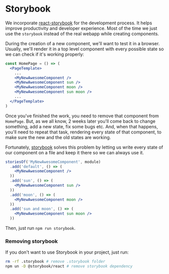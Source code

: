# Storybook
We incorporate [react-storybook](https://github.com/storybooks/react-storybook) for the development process. It helps improve productivity and developer experience. Most of the time we just use the `storybook` instead of the real webapp while creating components.

During the creation of a new component, we'll want to test it in a browser. Usually, we'll render it in a top level component with every possible state so we can check if it's working properly:
```jsx
const HomePage = () => (
  <PageTemplate>
    ...
    <MyNewAwesomeComponent />
    <MyNewAwesomeComponent sun />
    <MyNewAwesomeComponent moon />
    <MyNewAwesomeComponent sun moon />
    ...
  </PageTemplate>
)
```
Once you've finished the work, you need to remove that component from `HomePage`. But, as we all know, 2 weeks later you'll come back to change something, add a new state, fix some bugs etc. And, when that happens, you'll need to repeat that task, rendering every state of that component, to make sure the new and the old states are working.

Fortunately, [storybook](https://github.com/storybooks/storybook) solves this problem by letting us write every state of our component on a file and keep it there so we can always use it.
```jsx
storiesOf('MyNewAwesomeComponent', module)
  .add('default', () => (
    <MyNewAwesomeComponent />
  ))
  .add('sun', () => (
    <MyNewAwesomeComponent sun />
  ))
  .add('moon', () => (
    <MyNewAwesomeComponent moon />
  ))
  .add('sun and moon', () => (
    <MyNewAwesomeComponent sun moon />
  ))
```

Then, just run `npm run storybook`.

### Removing storybook

If you don't want to use Storybook in your project, just run:
```sh
rm -rf .storybook # remove .storybook folder
npm un -D @storybook/react # remove storybook dependency
```